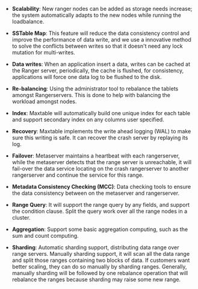   * **Scalability**: New ranger nodes can be added as storage needs increase; the system automatically adapts to the new nodes while running the loadbalance.

  * **SSTable Map**: This feature will reduce the data consistency control and improve the performance of data write, and we use a innovative method to solve the conflicts between writes so that it doesn't need any lock mutation for multi-writes.

  * **Data writes**: When an application insert a data, writes can be cached at the Ranger server, periodically, the cache is flushed, for consistency, applications will force one data log to be flushed to the disk.

  * **Re-balancing**: Using the administrator tool to rebalance the tablets amongst Rangerservers. This is done to help with balancing the workload amongst nodes.

  * **Index**: Maxtable will automatically build one unique index for each table and support secondary index on any columns user specified.

  * **Recovery**: Maxtable implements the write ahead logging (WAL) to make sure this writing is safe. It can recover the crash server by replaying its log.

  * **Failover**: Metaserver maintains a heartbeat with each rangerserver, while the metaserver detects that the range server is unreachable, it will fail-over the data service locating on the crash rangerserver to another rangerserver and continue the service for this range.

  * **Metadata Consistency Checking (MCC)**: Data checking tools to ensure the data consistency between on the metaserver and rangerserver.

  * **Range Query**: It will support the range query by any fields, and support the condition clause. Split the query work over all the range nodes in a cluster.

  * **Aggregation**: Support some basic aggregation computing, such as the sum and count computing.

  * **Sharding**: Automatic sharding support, distributing data range over range servers. Manually sharding support, it will scan all the data range and split those ranges containing two blocks of data. If customers want better scaling, they can do so manually by sharding ranges. Generally, manually sharding will be followed by one rebalance operation that will rebalance the ranges because sharding may raise some new range.